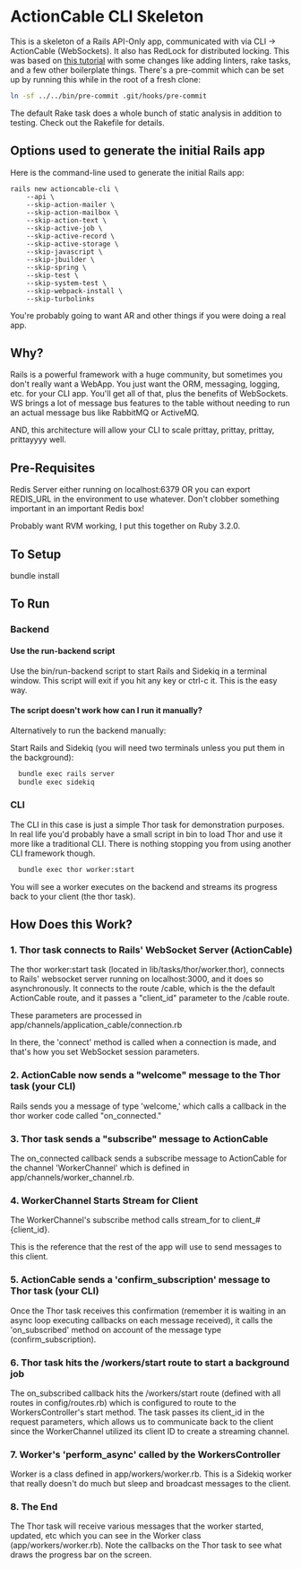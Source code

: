 # ActionCable CLI Skeleton

This is a skeleton of a Rails API-Only app, communicated with via CLI ->
ActionCable (WebSockets). It also has RedLock for distributed locking.
This was based on [this tutorial](https://www.hansschnedlitz.com/2021/04/04/build-real-time-clis-with-actioncable.html)
with some changes like adding linters, rake tasks, and a few other boilerplate
things. There's a pre-commit which can be set up by running this while in the
root of a fresh clone:

```bash
ln -sf ../../bin/pre-commit .git/hooks/pre-commit
```

The default Rake task does a whole bunch of static analysis in addition to
testing. Check out the Rakefile for details.

## Options used to generate the initial Rails app

Here is the command-line used to generate the initial Rails app:

```shell
rails new actioncable-cli \
    --api \
    --skip-action-mailer \
    --skip-action-mailbox \
    --skip-action-text \
    --skip-active-job \
    --skip-active-record \
    --skip-active-storage \
    --skip-javascript \
    --skip-jbuilder \
    --skip-spring \
    --skip-test \
    --skip-system-test \
    --skip-webpack-install \
    --skip-turbolinks
```

You're probably going to want AR and other things if you were doing a real
app.

## Why?

Rails is a powerful framework with a huge community, but sometimes you don't
really want a WebApp. You just want the ORM, messaging, logging, etc. for your
CLI app. You'll get all of that, plus the benefits of WebSockets. WS brings
a lot of message bus features to the table without needing to run an actual
message bus like RabbitMQ or ActiveMQ.

AND, this architecture will allow your CLI to scale prittay, prittay, prittay,
prittayyyy well.

## Pre-Requisites

Redis Server either running on localhost:6379 OR you can export REDIS_URL in
the environment to use whatever. Don't clobber something important in an
important Redis box!

Probably want RVM working, I put this together on Ruby 3.2.0.

## To Setup

bundle install

## To Run

### Backend

#### Use the run-backend script

Use the bin/run-backend script to start Rails and Sidekiq in a terminal
window. This script will exit if you hit any key or ctrl-c it. This is the
easy way.

#### The script doesn't work how can I run it manually?

Alternatively to run the backend manually:

Start Rails and Sidekiq (you will need two terminals unless you put them in
the background):

```bash
  bundle exec rails server
  bundle exec sidekiq
```

### CLI

The CLI in this case is just a simple Thor task for demonstration purposes. In
real life you'd probably have a small script in bin to load Thor and use it
more like a traditional CLI. There is nothing stopping you from using another
CLI framework though.

```bash
  bundle exec thor worker:start
```

You will see a worker executes on the backend and streams its progress back to
your client (the thor task).

## How Does this Work?

### 1. Thor task connects to Rails' WebSocket Server (ActionCable)

The thor worker:start task (located in lib/tasks/thor/worker.thor), connects to
Rails' websocket server running on localhost:3000, and it does so
asynchronously. It connects to the route /cable, which is the the default
ActionCable route, and it passes a "client_id" parameter to the /cable route.

These parameters are processed in app/channels/application_cable/connection.rb

In there, the 'connect' method is called when a connection is made, and that's
how you set WebSocket session parameters.

### 2. ActionCable now sends a "welcome" message to the Thor task (your CLI)

Rails sends you a message of type 'welcome,' which calls a callback in the
thor worker code called "on_connected."

### 3. Thor task sends a "subscribe" message to ActionCable

The on_connected callback sends a subscribe message to ActionCable for the
channel 'WorkerChannel' which is defined in app/channels/worker_channel.rb.

### 4. WorkerChannel Starts Stream for Client

The WorkerChannel's subscribe method calls stream_for to client_#{client_id}.

This is the reference that the rest of the app will use to send messages to
this client.

### 5. ActionCable sends a 'confirm_subscription' message to Thor task (your CLI)

Once the Thor task receives this confirmation (remember it is waiting in an
async loop executing callbacks on each message received), it calls the
'on_subscribed' method on account of the message type (confirm_subscription).

### 6. Thor task hits the /workers/start route to start a background job

The on_subscribed callback hits the /workers/start route (defined with all
routes in config/routes.rb) which is configured to route to the
WorkersController's start method. The task passes its client_id in the
request parameters, which allows us to communicate back to the client
since the WorkerChannel utilized its client ID to create a streaming
channel.

### 7. Worker's 'perform_async' called by the WorkersController

Worker is a class defined in app/workers/worker.rb. This is a Sidekiq worker
that really doesn't do much but sleep and broadcast messages to the client.

### 8. The End

The Thor task will receive various messages that the worker started, updated,
etc which you can see in the Worker class (app/workers/worker.rb). Note the
callbacks on the Thor task to see what draws the progress bar on the screen.

